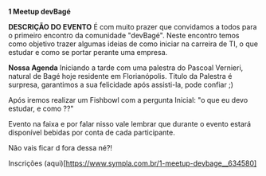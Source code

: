 **1 Meetup devBagé**

**DESCRIÇÃO DO EVENTO**
É com muito prazer que convidamos a todos para o primeiro encontro da comunidade "devBagé".
Neste encontro temos como objetivo trazer algumas ideias de como iniciar na carreira de TI, o que estudar e como se portar perante uma empresa.

**Nossa Agenda**
Iniciando a tarde com uma palestra do Pascoal Vernieri, natural de Bagé hoje residente em Florianópolis. 
Titulo da Palestra é surpresa, garantimos a sua felicidade após assisti-la, pode confiar ;)

Após iremos realizar um Fishbowl com a pergunta Inicial: "o que eu devo estudar, e como ??"

Evento na faixa e por falar nisso vale lembrar que durante o evento estará disponível bebidas por conta de cada participante.

Não vais ficar d fora dessa né?!

Inscrições (aqui)[https://www.sympla.com.br/1-meetup-devbage__634580]